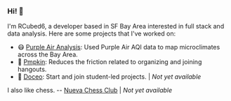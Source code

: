 ### Hi! 👋

I'm RCubed6, a developer based in SF Bay Area interested in full stack and data analysis. Here are some projects that I've worked on: 

* 😷 [Purple Air Analysis](https://github.com/RCubed6/purple-air-analysis): Used Purple Air AQI data to map microclimates across the Bay Area.
* 🎃 [Pmpkin](https://pmpkin.app): Reduces the friction related to organizing and joining hangouts. 
* 🚀 [Doceo](https://doceo.team): Start and join student-led projects. | *Not yet available*

I also like chess. -- [Nueva Chess Club](https://nuevachess.org) | *Not yet available*
